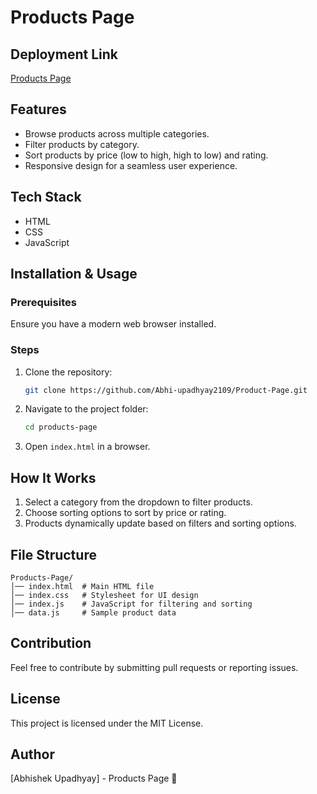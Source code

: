 # Products Page

## Deployment Link
[Products Page](https://product-page2001.netlify.app/)

## Features
- Browse products across multiple categories.
- Filter products by category.
- Sort products by price (low to high, high to low) and rating.
- Responsive design for a seamless user experience.

## Tech Stack
- HTML
- CSS
- JavaScript

## Installation & Usage
### Prerequisites
Ensure you have a modern web browser installed.

### Steps
1. Clone the repository:
   ```sh
   git clone https://github.com/Abhi-upadhyay2109/Product-Page.git 
   ```
2. Navigate to the project folder:
   ```sh
   cd products-page
   ```
3. Open `index.html` in a browser.

## How It Works
1. Select a category from the dropdown to filter products.
2. Choose sorting options to sort by price or rating.
3. Products dynamically update based on filters and sorting options.

## File Structure
```
Products-Page/
│── index.html  # Main HTML file
│── index.css   # Stylesheet for UI design
│── index.js    # JavaScript for filtering and sorting
│── data.js     # Sample product data
```

## Contribution
Feel free to contribute by submitting pull requests or reporting issues.

## License
This project is licensed under the MIT License.

## Author
[Abhishek Upadhyay] - Products Page 🚀

